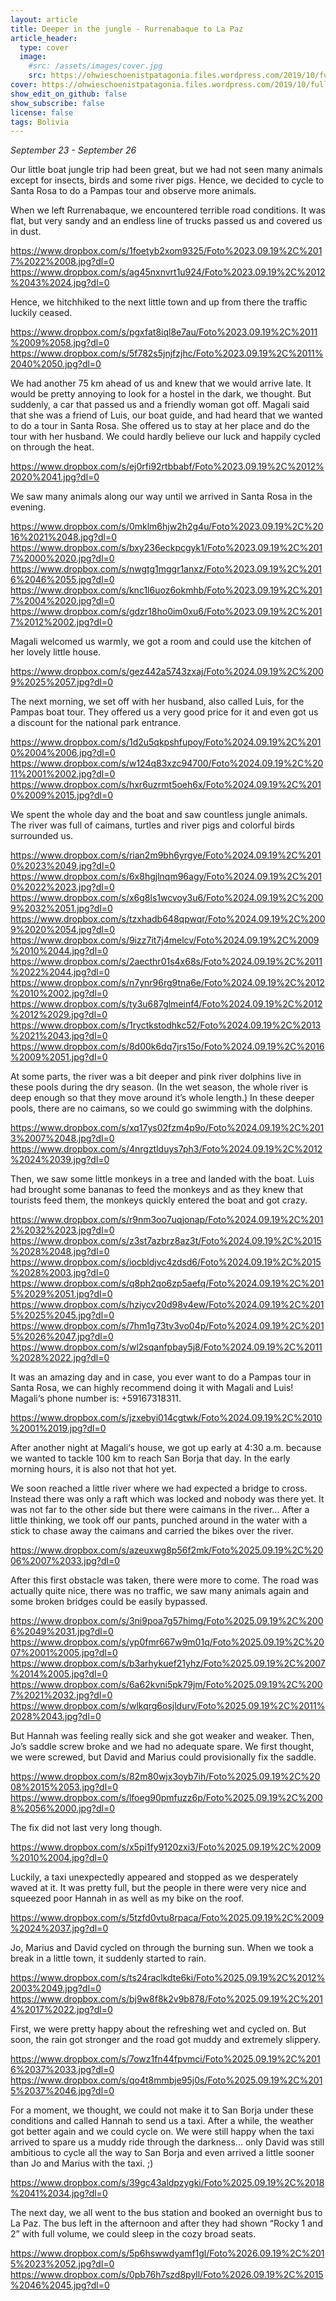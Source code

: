 ```yaml
---
layout: article
title: Deeper in the jungle - Rurrenabaque to La Paz
article_header:
  type: cover
  image:
    #src: /assets/images/cover.jpg
    src: https://ohwieschoenistpatagonia.files.wordpress.com/2019/10/fullsizerender_ezy-watermark_29-09-2019_07-31-59pm.jpg
cover: https://ohwieschoenistpatagonia.files.wordpress.com/2019/10/fullsizerender_ezy-watermark_29-09-2019_07-31-59pm.jpg
show_edit_on_github: false
show_subscribe: false
license: false
tags: Bolivia 
---
```


*September 23 - September 26*

Our little boat jungle trip had been great, but we had not seen many animals except for insects, birds and some river pigs. Hence, we decided to cycle to Santa Rosa to do a Pampas tour and observe more animals.

<!--more-->

When we left Rurrenabaque, we encountered terrible road conditions. It was flat, but very sandy and an endless line of trucks passed us and covered us in dust.

https://www.dropbox.com/s/1foetyb2xom9325/Foto%2023.09.19%2C%2017%2022%2008.jpg?dl=0
https://www.dropbox.com/s/ag45nxnvrt1u924/Foto%2023.09.19%2C%2012%2043%2024.jpg?dl=0

Hence, we hitchhiked to the next little town and up from there the traffic luckily ceased.

https://www.dropbox.com/s/pgxfat8iql8e7au/Foto%2023.09.19%2C%2011%2009%2058.jpg?dl=0
https://www.dropbox.com/s/5f782s5jnjfzjhc/Foto%2023.09.19%2C%2011%2040%2050.jpg?dl=0

We had another 75 km ahead of us and knew that we would arrive late. It would be pretty annoying to look for a hostel in the dark, we thought. But suddenly, a car that passed us and a friendly woman got off. Magali said that she was a friend of Luis, our boat guide, and had heard that we wanted to do a tour in Santa Rosa. She offered us to stay at her place and do the tour with her husband. We could hardly believe our luck and happily cycled on through the heat.

https://www.dropbox.com/s/ej0rfi92rtbbabf/Foto%2023.09.19%2C%2012%2020%2041.jpg?dl=0

We saw many animals along our way until we arrived in Santa Rosa in the evening.

https://www.dropbox.com/s/0mklm6hjw2h2g4u/Foto%2023.09.19%2C%2016%2021%2048.jpg?dl=0
https://www.dropbox.com/s/bxy236eckpcgyk1/Foto%2023.09.19%2C%2017%2000%2020.jpg?dl=0
https://www.dropbox.com/s/nwgtg1mggr1anxz/Foto%2023.09.19%2C%2016%2046%2055.jpg?dl=0
https://www.dropbox.com/s/knc1l6uoz6okmhb/Foto%2023.09.19%2C%2017%2004%2020.jpg?dl=0
https://www.dropbox.com/s/gdzr18ho0im0xu6/Foto%2023.09.19%2C%2017%2012%2002.jpg?dl=0

Magali welcomed us warmly, we got a room and could use the kitchen of her lovely little house.

https://www.dropbox.com/s/gez442a5743zxaj/Foto%2024.09.19%2C%2009%2025%2057.jpg?dl=0

The next morning, we set off with her husband, also called Luis, for the Pampas boat tour. They offered us a very good price for it and even got us a discount for the national park entrance.

https://www.dropbox.com/s/1d2u5qkpshfupoy/Foto%2024.09.19%2C%2010%2004%2006.jpg?dl=0
https://www.dropbox.com/s/w124q83xzc94700/Foto%2024.09.19%2C%2011%2001%2002.jpg?dl=0
https://www.dropbox.com/s/hxr6uzrmt5oeh6x/Foto%2024.09.19%2C%2010%2009%2015.jpg?dl=0

We spent the whole day and the boat and saw countless jungle animals. The river was full of caimans, turtles and river pigs and colorful birds surrounded us.

https://www.dropbox.com/s/rian2m9bh6yrgye/Foto%2024.09.19%2C%2010%2023%2049.jpg?dl=0
https://www.dropbox.com/s/6x8hgjlnqm96agy/Foto%2024.09.19%2C%2010%2022%2023.jpg?dl=0
https://www.dropbox.com/s/x6g8ls1wcvoy3u6/Foto%2024.09.19%2C%2009%2032%2051.jpg?dl=0
https://www.dropbox.com/s/tzxhadb648qpwqr/Foto%2024.09.19%2C%2009%2020%2054.jpg?dl=0
https://www.dropbox.com/s/9izz7it7j4melcv/Foto%2024.09.19%2C%2009%2010%2044.jpg?dl=0
https://www.dropbox.com/s/2aecthr01s4x68s/Foto%2024.09.19%2C%2011%2022%2044.jpg?dl=0
https://www.dropbox.com/s/n7ynr96rg9tna6e/Foto%2024.09.19%2C%2012%2010%2002.jpg?dl=0
https://www.dropbox.com/s/ty3u687glmeinf4/Foto%2024.09.19%2C%2012%2012%2029.jpg?dl=0
https://www.dropbox.com/s/1ryctkstodhkc52/Foto%2024.09.19%2C%2013%2021%2043.jpg?dl=0
https://www.dropbox.com/s/8d00k6dq7jrs15o/Foto%2024.09.19%2C%2016%2009%2051.jpg?dl=0

At some parts, the river was a bit deeper and pink river dolphins live in these pools during the dry season. (In the wet season, the whole river is deep enough so that they move around it’s whole length.) In these deeper pools, there are no caimans, so we could go swimming with the dolphins.

https://www.dropbox.com/s/xq17ys02fzm4p9o/Foto%2024.09.19%2C%2013%2007%2048.jpg?dl=0
https://www.dropbox.com/s/4nrgztlduys7ph3/Foto%2024.09.19%2C%2012%2024%2039.jpg?dl=0

Then, we saw some little monkeys in a tree and landed with the boat. Luis had brought some bananas to feed the monkeys and as they knew that tourists feed them, the monkeys quickly entered the boat and got crazy.

https://www.dropbox.com/s/r9nm3oo7uqjonap/Foto%2024.09.19%2C%2012%2032%2023.jpg?dl=0
https://www.dropbox.com/s/z3st7azbrz8az3t/Foto%2024.09.19%2C%2015%2028%2048.jpg?dl=0
https://www.dropbox.com/s/iocbldjvc4zdsd6/Foto%2024.09.19%2C%2015%2028%2003.jpg?dl=0
https://www.dropbox.com/s/q8ph2qo6zp5aefq/Foto%2024.09.19%2C%2015%2029%2051.jpg?dl=0
https://www.dropbox.com/s/hziycv20d98v4ew/Foto%2024.09.19%2C%2015%2025%2045.jpg?dl=0
https://www.dropbox.com/s/7hm1g73tv3vo04p/Foto%2024.09.19%2C%2015%2026%2047.jpg?dl=0
https://www.dropbox.com/s/wl2sqanfpbay5j8/Foto%2024.09.19%2C%2011%2028%2022.jpg?dl=0

It was an amazing day and in case, you ever want to do a Pampas tour in Santa Rosa, we can highly recommend doing it with Magali and Luis! Magali‘s phone number is: +59167318311.

https://www.dropbox.com/s/jzxebyi014cgtwk/Foto%2024.09.19%2C%2010%2001%2019.jpg?dl=0

After another night at Magali‘s house, we got up early at 4:30 a.m. because we wanted to tackle 100 km to reach San Borja that day. In the early morning hours, it is also not that hot yet.

We soon reached a little river where we had expected a bridge to cross. Instead there was only a raft which was locked and nobody was there yet. It was not far to the other side but there were caimans in the river... After a little thinking, we took off our pants, punched around in the water with a stick to chase away the caimans and carried the bikes over the river.

https://www.dropbox.com/s/azeuxwg8p56f2mk/Foto%2025.09.19%2C%2006%2007%2033.jpg?dl=0

After this first obstacle was taken, there were more to come. The road was actually quite nice, there was no traffic, we saw many animals again and some broken bridges could be easily bypassed.

https://www.dropbox.com/s/3ni9poa7g57himg/Foto%2025.09.19%2C%2006%2049%2031.jpg?dl=0
https://www.dropbox.com/s/yp0fmr667w9m01q/Foto%2025.09.19%2C%2007%2001%2005.jpg?dl=0
https://www.dropbox.com/s/b3arhykuef21yhz/Foto%2025.09.19%2C%2007%2014%2005.jpg?dl=0
https://www.dropbox.com/s/6a62kvni5pk79jm/Foto%2025.09.19%2C%2007%2021%2032.jpg?dl=0
https://www.dropbox.com/s/wlkqrg6osjldurv/Foto%2025.09.19%2C%2011%2028%2043.jpg?dl=0

But Hannah was feeling really sick and she got weaker and weaker. Then, Jo’s saddle screw broke and we had no adequate spare. We first thought, we were screwed, but David and Marius could provisionally fix the saddle.

https://www.dropbox.com/s/82m80wjx3oyb7ih/Foto%2025.09.19%2C%2008%2015%2053.jpg?dl=0
https://www.dropbox.com/s/lfoeg90pmfuzz6p/Foto%2025.09.19%2C%2008%2056%2000.jpg?dl=0

The fix did not last very long though.

https://www.dropbox.com/s/x5pi1fy9120zxi3/Foto%2025.09.19%2C%2009%2010%2004.jpg?dl=0

Luckily, a taxi unexpectedly appeared and stopped as we desperately waved at it. It was pretty full, but the people in there were very nice and squeezed poor Hannah in as well as my bike on the roof.

https://www.dropbox.com/s/5tzfd0vtu8rpaca/Foto%2025.09.19%2C%2009%2024%2037.jpg?dl=0

Jo, Marius and David cycled on through the burning sun. When we took a break in a little town, it suddenly started to rain.

https://www.dropbox.com/s/ts24raclkdte6ki/Foto%2025.09.19%2C%2012%2003%2049.jpg?dl=0
https://www.dropbox.com/s/bj9w8f8k2v9b878/Foto%2025.09.19%2C%2014%2017%2022.jpg?dl=0

First, we were pretty happy about the refreshing wet and cycled on. But soon, the rain got stronger and the road got muddy and extremely slippery.

https://www.dropbox.com/s/7owz1fn44fpvmci/Foto%2025.09.19%2C%2016%2037%2033.jpg?dl=0
https://www.dropbox.com/s/qo4t8mmbje95j0s/Foto%2025.09.19%2C%2015%2037%2046.jpg?dl=0

For a moment, we thought, we could not make it to San Borja under these conditions and called Hannah to send us a taxi. After a while, the weather got better again and we could cycle on. We were still happy when the taxi arrived to spare us a muddy ride through the darkness... only David was still ambitious to cycle all the way to San Borja and even arrived a little sooner than Jo and Marius with the taxi. ;)

https://www.dropbox.com/s/39gc43aldpzygki/Foto%2025.09.19%2C%2018%2041%2034.jpg?dl=0

The next day, we all went to the bus station and booked an overnight bus to La Paz. The bus left in the afternoon and after they had shown “Rocky 1 and 2” with full volume, we could sleep in the cozy broad seats.

https://www.dropbox.com/s/5p6hswwdyamf1gl/Foto%2026.09.19%2C%2015%2023%2052.jpg?dl=0
https://www.dropbox.com/s/0pb76h7szd8pyll/Foto%2026.09.19%2C%2015%2046%2045.jpg?dl=0
